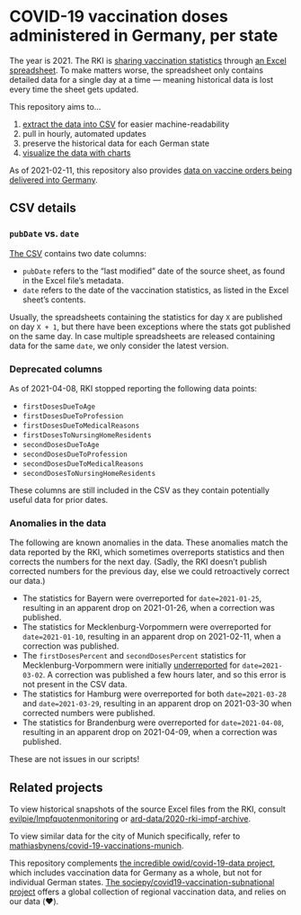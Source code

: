 # COVID-19 vaccination doses administered in Germany, per state

The year is 2021. The RKI is [sharing vaccination statistics](https://www.rki.de/DE/Content/InfAZ/N/Neuartiges_Coronavirus/Daten/Impfquoten-Tab.html) through [an Excel spreadsheet](https://www.rki.de/DE/Content/InfAZ/N/Neuartiges_Coronavirus/Daten/Impfquotenmonitoring.xlsx?__blob=publicationFile). To make matters worse, the spreadsheet only contains detailed data for a single day at a time — meaning historical data is lost every time the sheet gets updated.

This repository aims to…

1. [extract the data into CSV](https://github.com/mathiasbynens/covid-19-vaccinations-germany/blob/main/data/data.csv) for easier machine-readability
1. pull in hourly, automated updates
1. preserve the historical data for each German state
1. [visualize the data with charts](https://mathiasbynens.github.io/covid-19-vaccinations-germany/)

As of 2021-02-11, this repository also provides [data on vaccine orders being delivered into Germany](https://github.com/mathiasbynens/covid-19-vaccinations-germany/blob/main/data/deliveries.csv).

## CSV details

### `pubDate` vs. `date`

[The CSV](https://github.com/mathiasbynens/covid-19-vaccinations-germany/blob/main/data/data.csv) contains two date columns:

- `pubDate` refers to the “last modified” date of the source sheet, as found in the Excel file’s metadata.
- `date` refers to the date of the vaccination statistics, as listed in the Excel sheet’s contents.

Usually, the spreadsheets containing the statistics for day `X` are published on day `X + 1`, but there have been exceptions where the stats got published on the same day. In case multiple spreadsheets are released containing data for the same `date`, we only consider the latest version.

### Deprecated columns

As of 2021-04-08, RKI stopped reporting the following data points:

- `firstDosesDueToAge`
- `firstDosesDueToProfession`
- `firstDosesDueToMedicalReasons`
- `firstDosesToNursingHomeResidents`
- `secondDosesDueToAge`
- `secondDosesDueToProfession`
- `secondDosesDueToMedicalReasons`
- `secondDosesToNursingHomeResidents`

These columns are still included in the CSV as they contain potentially useful data for prior dates.

### Anomalies in the data

The following are known anomalies in the data. These anomalies match the data reported by the RKI, which sometimes overreports statistics and then corrects the numbers for the next day. (Sadly, the RKI doesn’t publish corrected numbers for the previous day, else we could retroactively correct our data.)

- The statistics for Bayern were overreported for `date=2021-01-25`, resulting in an apparent drop on 2021-01-26, when a correction was published.
- The statistics for Mecklenburg-Vorpommern were overreported for `date=2021-01-10`, resulting in an apparent drop on 2021-02-11, when a correction was published.
- The `firstDosesPercent` and `secondDosesPercent` statistics for Mecklenburg-Vorpommern were initially [underreported](https://github.com/mathiasbynens/covid-19-vaccinations-germany/issues/12) for `date=2021-03-02`. A correction was published a few hours later, and so this error is not present in the CSV data.
- The statistics for Hamburg were overreported for both `date=2021-03-28` and `date=2021-03-29`, resulting in an apparent drop on 2021-03-30 when corrected numbers were published.
- The statistics for Brandenburg were overreported for `date=2021-04-08`, resulting in an apparent drop on 2021-04-09, when a correction was published.</p>

These are not issues in our scripts!

## Related projects

To view historical snapshots of the source Excel files from the RKI, consult [evilpie/Impfquotenmonitoring](https://github.com/evilpie/Impfquotenmonitoring) or [ard-data/2020-rki-impf-archive](https://github.com/ard-data/2020-rki-impf-archive/tree/master/data/0_original).

To view similar data for the city of Munich specifically, refer to [mathiasbynens/covid-19-vaccinations-munich](https://github.com/mathiasbynens/covid-19-vaccinations-munich).

This repository complements [the incredible owid/covid-19-data project](https://github.com/owid/covid-19-data/blob/master/public/data/vaccinations/country_data/Germany.csv), which includes vaccination data for Germany as a whole, but not for individual German states. [The sociepy/covid19-vaccination-subnational project](https://github.com/sociepy/covid19-vaccination-subnational) offers a global collection of regional vaccination data, and relies on our data (❤️).

